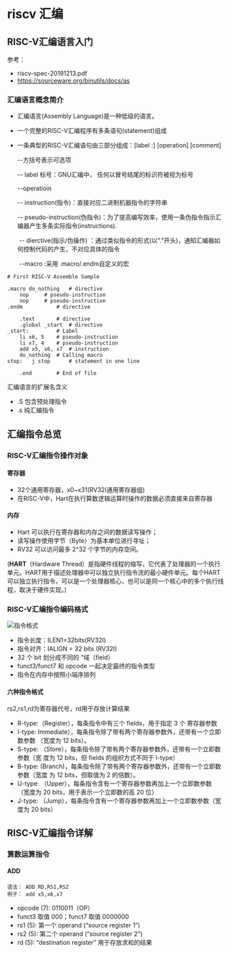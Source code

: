 # riscv 汇编

## RISC-V汇编语言入门

参考：

- riscv-spec-20191213.pdf
- https://sourceware.org/binutils/docs/as

### 汇编语言概念简介

- 汇编语言(Assembly Language)是一种低级的语言。

- 一个完整的RISC-V汇编程序有多条语句(statement)组成

- 一条典型的RISC-V汇编语句由三部分组成：[label :] [operation] [comment]

  --方括号表示可选项

  -- label 标号：GNU汇编中， 任何以冒号结尾的标识符被视为标号

  --operatioin 

     -- instruction(指令)：直接对应二进制机器指令的字符串

     -- pseudo-instruction(伪指令)：为了提高编写效率，使用一条伪指令指示汇编器产生多条实际指令(instructions).

  ​    -- dierctive(指示/伪操作) ：通过类似指令的形式(以"."开头)，通知汇编器如何控制代码的产生，不对应具体的指令

  ​    --macro :采用 .macro/.endm自定义的宏

``` assembly
# First RISC-V Assemble Sample

.macro do_nothing	# directive
	nop		# pseudo-instruction
	nop		# pseudo-instruction
.endm			# directive

	.text		# directive
	.global _start	# directive
_start: 		# Label
	li x6, 5	# pseudo-instruction
	li x7, 4	# pseudo-instruction
	add x5, x6, x7	# instruction
	do_nothing	# Calling macro
stop:	j stop		# statement in one line

	.end		# End of file

```

汇编语言的扩展名含义

- .S 包含预处理指令
- .s 纯汇编指令

## 汇编指令总览

### RISC-V汇编指令操作对象

####  寄存器

- 32个通用寄存器，x0~x31(RV32I通用寄存器组)
- 在RISC-V中，Hart在执行算数逻辑运算时操作的数据必须直接来自寄存器

#### 内存

- Hart 可以执行在寄存器和内存之间的数据读写操作；
- 读写操作使用字节（Byte）为基本单位进行寻址；
- RV32 可以访问最多 2^32 个字节的内存空间。

(**HART**（Hardware Thread）是指硬件线程的缩写，它代表了处理器的一个执行单元。HART用于描述处理器中可以独立执行指令流的最小硬件单元。每个HART可以独立执行指令，可以是一个处理器核心，也可以是同一个核心中的多个执行线程，取决于硬件实现。)

### RISC-V汇编指令编码格式

![指令格式](/home/taihang/project/riscv-os/resources/images/learn/r1.png)

- 指令长度：ILEN1=32bits(RV32I)
- 指令对齐：IALIGN = 32 bits (RV32I)
- 32 个 bit 划分成不同的 “域（field）
- funct3/funct7 和 opcode 一起决定最终的指令类型
- 指令在内存中按照小端序排列

####  六种指令格式

rs2,rs1,rd为寄存器代号，rd用于存放计算结果

- R-type:（Register），每条指令中有三个 fields，用于指定 3 个 寄存器参数
- I-type: Immediate），每条指令除了带有两个寄存器参数外，还带有一个立即数参数
  （宽度为 12 bits）。
- S-type: （Store），每条指令除了带有两个寄存器参数外，还带有一个立即数参数（宽
  度为 12 bits，但 fields 的组织方式不同于 I-type）
- B-type: (Branch)，每条指令除了带有两个寄存器参数外，还带有一个立即数参数（宽度
  为 12 bits，但取值为 2 的倍数）。
- U-type: （Upper），每条指令含有一个寄存器参数再加上一个立即数参数（宽度为 20
  bits，用于表示一个立即数的高 20 位）
- J-type: （Jump），每条指令含有一个寄存器参数再加上一个立即数参数（宽度为 20
  bits）

## RISC-V汇编指令详解

### 算数运算指令

#### ADD 

``` assembly
语法： ADD RD,RS1,RS2
例子： add x5,x6,x7
```

-   opcode (7): 0110011（OP）
- funct3 取值 000；funct7 取值 0000000
- rs1 (5): 第一个 operand (“source register 1”)
-  rs2 (5): 第二个 operand (“source register 2”)
-  rd (5): “destination register” 用于存放求和的结果

  

​      

